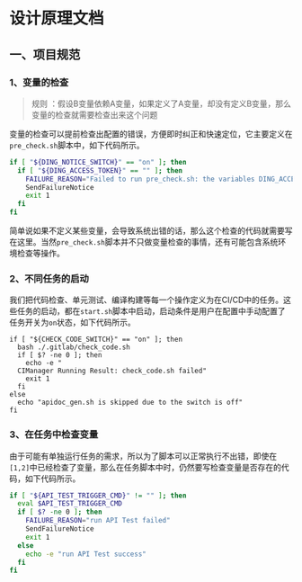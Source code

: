 # 设计原理文档

## 一、项目规范

### 1、变量的检查

> 规则 ：假设B变量依赖A变量，如果定义了A变量，却没有定义B变量，那么变量的检查就需要检查出来这个问题

变量的检查可以提前检查出配置的错误，方便即时纠正和快速定位，它主要定义在```pre_check.sh```脚本中，如下代码所示。

```bash
if [ "${DING_NOTICE_SWITCH}" == "on" ]; then
  if [ "${DING_ACCESS_TOKEN}" == "" ]; then
    FAILURE_REASON="Failed to run pre_check.sh: the variables DING_ACCESS_TOKEN empty"
    SendFailureNotice
    exit 1
  fi
fi
```

简单说如果不定义某些变量，会导致系统出错的话，那么这个检查的代码就需要写在这里。当然```pre_check.sh```脚本并不只做变量检查的事情，还有可能包含系统环境检查等操作。

### 2、不同任务的启动

我们把代码检查、单元测试、编译构建等每一个操作定义为在CI/CD中的任务。这些任务的启动，都在```start.sh```脚本中启动，启动条件是用户在配置中手动配置了任务开关为```on```状态，如下代码所示。

```
if [ "${CHECK_CODE_SWITCH}" == "on" ]; then
  bash ./.gitlab/check_code.sh
  if [ $? -ne 0 ]; then
    echo -e "
  CIManager Running Result: check_code.sh failed"
    exit 1
  fi
else
  echo "apidoc_gen.sh is skipped due to the switch is off"
fi
```

### 3、在任务中检查变量

由于可能有单独运行任务的需求，所以为了脚本可以正常执行不出错，即使在```[1,2]```中已经检查了变量，那么在任务脚本中时，仍然要写检查变量是否存在的代码，如下代码所示。

```bash
if [ "${API_TEST_TRIGGER_CMD}" != "" ]; then
  eval $API_TEST_TRIGGER_CMD
  if [ $? -ne 0 ]; then
    FAILURE_REASON="run API Test failed"
    SendFailureNotice
    exit 1
  else
    echo -e "run API Test success"
  fi
fi
```
